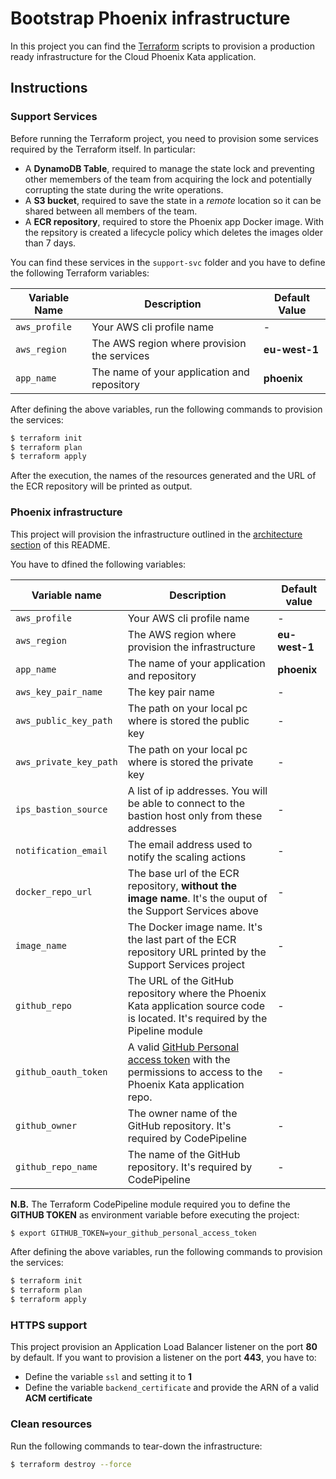 # Bootstrap Phoenix infrastructure

In this project you can find the [Terraform](https://www.terraform.io/) scripts to provision a production ready infrastructure for the Cloud Phoenix Kata application.

## Instructions

### Support Services

Before running the Terraform project, you need to provision some services required by the Terraform itself. In particular:

- A **DynamoDB Table**, required to manage the state lock and preventing other memembers of the team from acquiring the lock and potentially corrupting the state during the write operations.
- A **S3 bucket**, required to save the state in a *remote* location so it can be shared between all members of the team.
- A **ECR repository**, required to store the Phoenix app Docker image. With the repsitory is created a lifecycle policy which deletes the images older than 7 days.

You can find these services in the `support-svc` folder and you have to define the following Terraform variables:

| Variable Name | Description | Default Value |
| ------------- | ----------- | ------------- |
| `aws_profile` | Your AWS cli profile name | - |
| `aws_region`  | The AWS region where provision the services | **eu-west-1** |
| `app_name` | The name of your application and repository | **phoenix** |

After defining the above variables, run the following commands to provision the services:

```bash
$ terraform init
$ terraform plan
$ terraform apply
```

After the execution, the names of the resources generated and the URL of the ECR repository will be printed as output.

### Phoenix infrastructure

This project will provision the infrastructure outlined in the [architecture section](architecture.md) of this README.

You have to dfined the following variables:

| Variable name | Description | Default value |
| ------------- | ----------- | ------------- |
| `aws_profile` | Your AWS cli profile name | - |
| `aws_region`  | The AWS region where provision the infrastructure | **eu-west-1** |
| `app_name` | The name of your application and repository | **phoenix** |
| `aws_key_pair_name` | The key pair name | - |
| `aws_public_key_path` | The path on your local pc where is stored the public key | - |
| `aws_private_key_path` | The path on your local pc where is stored the private key | - |
| `ips_bastion_source` | A list of ip addresses. You will be able to connect to the bastion host only from these addresses | - |
| `notification_email` | The email address used to notify the scaling actions | - |
| `docker_repo_url` | The base url of the ECR repository, **without the image name**. It's the ouput of the Support Services above | - |
| `image_name` | The Docker image name. It's the last part of the ECR repository URL printed by the Support Services project | - | 
| `github_repo` | The URL of the GitHub repository where the Phoenix Kata application source code is located. It's required by the Pipeline module | - | 
| `github_oauth_token` | A valid [GitHub Personal access token](https://help.github.com/en/github/authenticating-to-github/creating-a-personal-access-token-for-the-command-line) with the permissions to access to the Phoenix Kata application repo.  | - | 
| `github_owner` | The owner name of the GitHub repository. It's required by CodePipeline | - | 
| `github_repo_name` | The name of the GitHub repository. It's required by CodePipeline | - |

**N.B.** The Terraform CodePipeline module required you to define the **GITHUB TOKEN** as environment variable before executing the project:

```bash
$ export GITHUB_TOKEN=your_github_personal_access_token
```

After defining the above variables, run the following commands to provision the services:

```bash
$ terraform init
$ terraform plan
$ terraform apply
```

### HTTPS support

This project provision an Application Load Balancer listener on the port **80** by default. If you want to provision a listener on the port **443**, you have to:

- Define the variable `ssl` and setting it to **1**
- Define the variable `backend_certificate` and provide the ARN of a valid **ACM certificate**


### Clean resources

Run the following commands to tear-down the infrastructure:

```bash
$ terraform destroy --force
```
